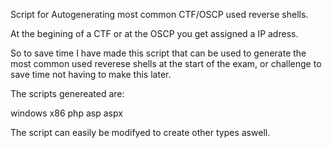 Script for Autogenerating most common CTF/OSCP used reverse shells.

At the begining of a CTF or at the OSCP you get assigned a IP adress.

So to save time I have made this script that can be used to generate the 
most common used reverese shells at the start of the exam, or challenge 
to save time not having to make this later.

The scripts genereated are:

windows x86
php
asp
aspx

The script can easily be modifyed to create other types aswell.


